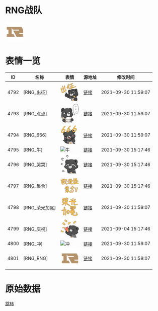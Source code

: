 # RNG战队

<img src="./cover.png" height="60" alt="cover" />

# 表情一览

|ID|名称|表情|源地址|修改时间|
|----|----|----|----|----|
|4792|[RNG_出征]|<img src="./pic/004792_%5BRNG_出征%5D.png" height="60" alt="出征"/>|[链接](http://i0.hdslb.com/bfs/emote/e579dfd2c0cdfa32a2caa479c4e1c63d8e906dd0.png)|2021-09-30 11:59:07|
|4793|[RNG_点点]|<img src="./pic/004793_%5BRNG_点点%5D.png" height="60" alt="点点"/>|[链接](http://i0.hdslb.com/bfs/emote/2e5dcb9de9296b3698a79dfdad9acf7c261dcd9a.png)|2021-09-30 11:59:07|
|4794|[RNG_666]|<img src="./pic/004794_%5BRNG_666%5D.png" height="60" alt="666"/>|[链接](http://i0.hdslb.com/bfs/emote/fae966b1ddb891e547fac1b19470624f5df35e25.png)|2021-09-30 11:59:07|
|4795|[RNG_牛]|<img src="./pic/004795_%5BRNG_牛%5D.png" height="60" alt="牛"/>|[链接](http://i0.hdslb.com/bfs/emote/0e0c2383854838ef5a564fa77119a86d3e41a7d1.png)|2021-09-30 15:17:46|
|4796|[RNG_哭哭]|<img src="./pic/004796_%5BRNG_哭哭%5D.png" height="60" alt="哭哭"/>|[链接](http://i0.hdslb.com/bfs/emote/e0afca8c038b8112a0b453618c07873a6b4fadfb.png)|2021-09-30 15:17:46|
|4797|[RNG_集合]|<img src="./pic/004797_%5BRNG_集合%5D.png" height="60" alt="集合"/>|[链接](http://i0.hdslb.com/bfs/emote/6eaf8084df74ff5bb35eb6f0146a10a46d59095e.png)|2021-09-30 15:17:46|
|4798|[RNG_荣光加冕]|<img src="./pic/004798_%5BRNG_荣光加冕%5D.png" height="60" alt="荣光加冕"/>|[链接](http://i0.hdslb.com/bfs/emote/ab9d4f327feb1cdbf28a54f9048feab5f28bf05f.png)|2021-09-30 11:59:07|
|4799|[RNG_庆祝]|<img src="./pic/004799_%5BRNG_庆祝%5D.png" height="60" alt="庆祝"/>|[链接](http://i0.hdslb.com/bfs/emote/20f79198047a498c97d3980db3b56dc7272e7932.png)|2021-09-04 15:17:46|
|4800|[RNG_冲]|<img src="./pic/004800_%5BRNG_冲%5D.png" height="60" alt="冲"/>|[链接](http://i0.hdslb.com/bfs/emote/fe7f6aef8e95a8407f4a54aeaf50f0547fd42762.png)|2021-09-30 11:59:07|
|4801|[RNG_RNG]|<img src="./pic/004801_%5BRNG_RNG%5D.png" height="60" alt="RNG"/>|[链接](http://i0.hdslb.com/bfs/emote/9adef44a4820ee70d6b56bc477e42c2f1f20af53.png)|2021-09-30 11:59:07|

# 原始数据

[跳转](./raw.json)

